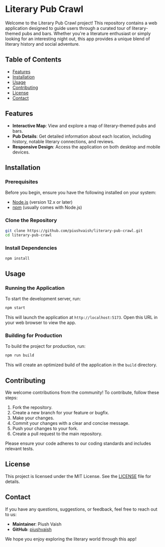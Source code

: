 # Literary Pub Crawl

Welcome to the Literary Pub Crawl project! This repository contains a web application designed to guide users through a curated tour of literary-themed pubs and bars. Whether you're a literature enthusiast or simply looking for an interesting night out, this app provides a unique blend of literary history and social adventure.

## Table of Contents

- [Features](#features)
- [Installation](#installation)
- [Usage](#usage)
- [Contributing](#contributing)
- [License](#license)
- [Contact](#contact)

## Features

- **Interactive Map**: View and explore a map of literary-themed pubs and bars.
- **Pub Details**: Get detailed information about each location, including history, notable literary connections, and reviews.
- **Responsive Design**: Access the application on both desktop and mobile devices.

## Installation

### Prerequisites

Before you begin, ensure you have the following installed on your system:

- [Node.js](https://nodejs.org/) (version 12.x or later)
- [npm](https://www.npmjs.com/) (usually comes with Node.js)

### Clone the Repository

```bash
git clone https://github.com/piushvaish/literary-pub-crawl.git
cd literary-pub-crawl
```

### Install Dependencies

```bash
npm install
```

## Usage

### Running the Application

To start the development server, run:

```bash
npm start
```

This will launch the application at `http://localhost:5173`. Open this URL in your web browser to view the app.

### Building for Production

To build the project for production, run:

```bash
npm run build
```

This will create an optimized build of the application in the `build` directory.

## Contributing

We welcome contributions from the community! To contribute, follow these steps:

1. Fork the repository.
2. Create a new branch for your feature or bugfix.
3. Make your changes.
4. Commit your changes with a clear and concise message.
5. Push your changes to your fork.
6. Create a pull request to the main repository.

Please ensure your code adheres to our coding standards and includes relevant tests.

## License

This project is licensed under the MIT License. See the [LICENSE](LICENSE) file for details.

## Contact

If you have any questions, suggestions, or feedback, feel free to reach out to us:

- **Maintainer**: Piush Vaish
- **GitHub**: [piushvaish](https://github.com/piushvaish)

We hope you enjoy exploring the literary world through this app!
